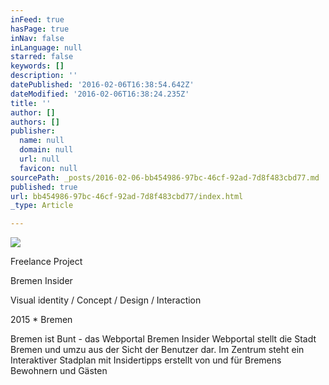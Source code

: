 ```yaml
---
inFeed: true
hasPage: true
inNav: false
inLanguage: null
starred: false
keywords: []
description: ''
datePublished: '2016-02-06T16:38:54.642Z'
dateModified: '2016-02-06T16:38:24.235Z'
title: ''
author: []
authors: []
publisher:
  name: null
  domain: null
  url: null
  favicon: null
sourcePath: _posts/2016-02-06-bb454986-97bc-46cf-92ad-7d8f483cbd77.md
published: true
url: bb454986-97bc-46cf-92ad-7d8f483cbd77/index.html
_type: Article

---
```

![](https://the-grid-user-content.s3-us-west-2.amazonaws.com/5fc7d957-3e08-4151-ae5e-14c08ed53335.png)

Freelance Project 

Bremen Insider

Visual identity / Concept / Design / Interaction 

2015 \* Bremen

Bremen ist Bunt - das Webportal Bremen Insider Webportal
stellt die Stadt Bremen und umzu aus der Sicht
der Benutzer dar. Im Zentrum steht ein Interaktiver
Stadplan mit Insidertipps erstellt von und für Bremens
Bewohnern und Gästen